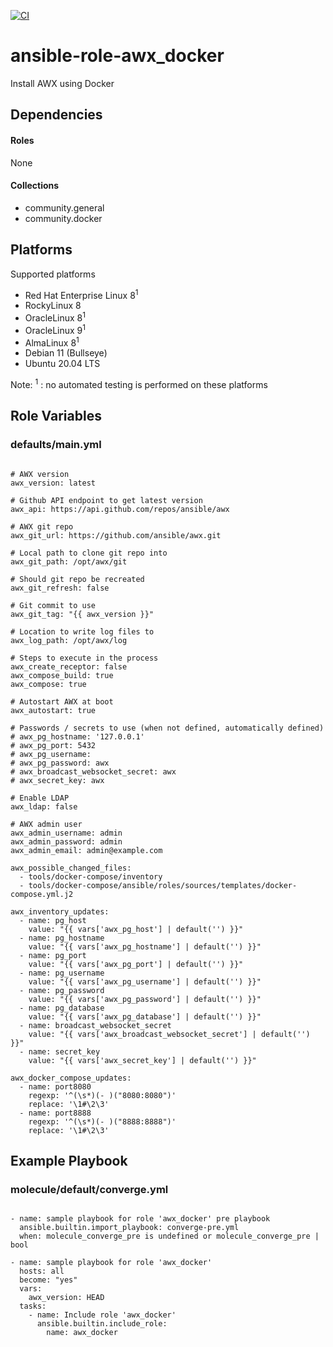 [![CI](https://github.com/de-it-krachten/ansible-role-awx_docker/workflows/CI/badge.svg?event=push)](https://github.com/de-it-krachten/ansible-role-awx_docker/actions?query=workflow%3ACI)


# ansible-role-awx_docker

Install AWX using Docker 



## Dependencies

#### Roles
None

#### Collections
- community.general
- community.docker

## Platforms

Supported platforms

- Red Hat Enterprise Linux 8<sup>1</sup>
- RockyLinux 8
- OracleLinux 8<sup>1</sup>
- OracleLinux 9<sup>1</sup>
- AlmaLinux 8<sup>1</sup>
- Debian 11 (Bullseye)
- Ubuntu 20.04 LTS

Note:
<sup>1</sup> : no automated testing is performed on these platforms

## Role Variables
### defaults/main.yml
<pre><code>
# AWX version
awx_version: latest

# Github API endpoint to get latest version
awx_api: https://api.github.com/repos/ansible/awx

# AWX git repo
awx_git_url: https://github.com/ansible/awx.git

# Local path to clone git repo into
awx_git_path: /opt/awx/git

# Should git repo be recreated
awx_git_refresh: false

# Git commit to use
awx_git_tag: "{{ awx_version }}"

# Location to write log files to
awx_log_path: /opt/awx/log

# Steps to execute in the process
awx_create_receptor: false
awx_compose_build: true
awx_compose: true

# Autostart AWX at boot
awx_autostart: true

# Passwords / secrets to use (when not defined, automatically defined)
# awx_pg_hostname: '127.0.0.1'
# awx_pg_port: 5432
# awx_pg_username:
# awx_pg_password: awx
# awx_broadcast_websocket_secret: awx
# awx_secret_key: awx

# Enable LDAP
awx_ldap: false

# AWX admin user
awx_admin_username: admin
awx_admin_password: admin
awx_admin_email: admin@example.com

awx_possible_changed_files:
  - tools/docker-compose/inventory
  - tools/docker-compose/ansible/roles/sources/templates/docker-compose.yml.j2

awx_inventory_updates:
  - name: pg_host
    value: "{{ vars['awx_pg_host'] | default('') }}"
  - name: pg_hostname
    value: "{{ vars['awx_pg_hostname'] | default('') }}"
  - name: pg_port
    value: "{{ vars['awx_pg_port'] | default('') }}"
  - name: pg_username
    value: "{{ vars['awx_pg_username'] | default('') }}"
  - name: pg_password
    value: "{{ vars['awx_pg_password'] | default('') }}"
  - name: pg_database
    value: "{{ vars['awx_pg_database'] | default('') }}"
  - name: broadcast_websocket_secret
    value: "{{ vars['awx_broadcast_websocket_secret'] | default('') }}"
  - name: secret_key
    value: "{{ vars['awx_secret_key'] | default('') }}"

awx_docker_compose_updates:
  - name: port8080
    regexp: '^(\s*)(- )("8080:8080")'
    replace: '\1#\2\3'
  - name: port8888
    regexp: '^(\s*)(- )("8888:8888")'
    replace: '\1#\2\3'
</pre></code>




## Example Playbook
### molecule/default/converge.yml
<pre><code>
- name: sample playbook for role 'awx_docker' pre playbook
  ansible.builtin.import_playbook: converge-pre.yml
  when: molecule_converge_pre is undefined or molecule_converge_pre | bool

- name: sample playbook for role 'awx_docker'
  hosts: all
  become: "yes"
  vars:
    awx_version: HEAD
  tasks:
    - name: Include role 'awx_docker'
      ansible.builtin.include_role:
        name: awx_docker
</pre></code>
